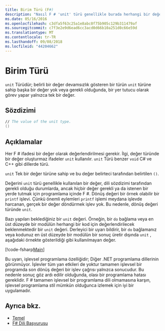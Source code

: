 ```yaml
---
title: Birim Türü (F#)
description: "Nasıl F # 'unit' türü genellikle burada herhangi bir değer gerekli ya da istenen dili sözdizimi tarafından bir değer gereklidir yerde tutmak için kullanılan bilgi edinin."
ms.date: 05/16/2016
ms.openlocfilehash: c3dfa5f63c25a1e8abc0f75b905c129b311479af
ms.sourcegitcommit: c7f3e2e9d6ead6cc3acd0d66b10a251d0c66e59d
ms.translationtype: MT
ms.contentlocale: tr-TR
ms.lasthandoff: 09/08/2018
ms.locfileid: "44204662"
---
```

# <a name="unit-type"></a>Birim Türü

`unit` Türüdür; belirli bir değer devamsızlık gösteren bir türün `unit` türüne sahip başka bir değer yok veya gerekli olduğunda, bir yer tutucu olarak görev yapar yalnızca tek bir değer.

## <a name="syntax"></a>Sözdizimi

```fsharp
// The value of the unit type.
()
```

## <a name="remarks"></a>Açıklamalar

Her F # ifadesi bir değer olarak değerlendirilmesi gerekir. İlgi, değer türünde bir değer oluşturmaz ifadeler `unit` kullanılır. `unit` Türü benzer `void` C# ve C++ gibi dillerde türü.

`unit` Tek bir değer türüne sahip ve bu değer belirteci tarafından belirtilen `()`.

Değerini `unit` türü genellikle kullanılan bir değer, dili sözdizimi tarafından gerekli olduğu durumlarda, ancak hiçbir değer gerekli ya da istenen bir yerde tutmak için programlama içinde F #. Dönüş değeri bir örnek olabilir bir `printf` işlevi. Çünkü önemli eylemleri `printf` işlemi meydana işlevde harcanan, gerçek bir değer döndürmek işlev yok. Bu nedenle, dönüş değeri türünde `unit`.

Bazı yapıları beklediğiniz bir `unit` değeri. Örneğin, bir `do` bağlama veya en üst düzeyde bir modülün herhangi bir kod için değerlendirilecek beklenmektedir bir `unit` değeri. Derleyici bir uyarı bildirir, bir `do` bağlamanız veya kodunuz en üst düzeyde bir modülün bir sonuç üretir dışında `unit` , aşağıdaki örnekte gösterildiği gibi kullanılmayan değer.

[!code-fsharp[Main](../../../samples/snippets/fsharp/lang-ref-1/snippet901.fs)]

Bu uyarı, işlevsel programlama özelliğidir; Diğer .NET programlama dillerinin görünmüyor. İşlevler tüm yan etkileri de yoktur tamamen işlevsel bir programda son dönüş değeri bir işlev çağrısı yalnızca sonucudur. Bu nedenle sonuç göz ardı edilir olduğunda, olası bir programlama hatası gereklidir. F # tamamen işlevsel bir programlama dili olmamasına karşın, işlevsel programlama stil mümkün olduğunca izlemek için iyi bir uygulamadır.

## <a name="see-also"></a>Ayrıca bkz.

- [Temel](primitive-types.md)
- [F# Dili Başvurusu](index.md)
